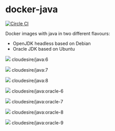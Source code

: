 docker-java
=================

[![Circle CI](https://circleci.com/gh/ClouDesire/docker-java.svg?style=svg)](https://circleci.com/gh/ClouDesire/docker-java)

Docker images with java in two different flavours:

* OpenJDK headless based on Debian
* Oracle JDK based on Ubuntu

[![](https://badge.imagelayers.io/cloudesire/java:6.svg)](https://imagelayers.io/?images=cloudesire/java:6 'Get your own badge on imagelayers.io') cloudesire/java:6

[![](https://badge.imagelayers.io/cloudesire/java:7.svg)](https://imagelayers.io/?images=cloudesire/java:7 'Get your own badge on imagelayers.io') cloudesire/java:7

[![](https://badge.imagelayers.io/cloudesire/java:8.svg)](https://imagelayers.io/?images=cloudesire/java:8 'Get your own badge on imagelayers.io') cloudesire/java:8

[![](https://badge.imagelayers.io/cloudesire/java:oracle-6.svg)](https://imagelayers.io/?images=cloudesire/java:oracle-6 'Get your own badge on imagelayers.io') cloudesire/java:oracle-6

[![](https://badge.imagelayers.io/cloudesire/java:oracle-7.svg)](https://imagelayers.io/?images=cloudesire/java:oracle-7 'Get your own badge on imagelayers.io') cloudesire/java:oracle-7

[![](https://badge.imagelayers.io/cloudesire/java:oracle-8.svg)](https://imagelayers.io/?images=cloudesire/java:oracle-8 'Get your own badge on imagelayers.io') cloudesire/java:oracle-8

[![](https://badge.imagelayers.io/cloudesire/java:oracle-9.svg)](https://imagelayers.io/?images=cloudesire/java:oracle-9 'Get your own badge on imagelayers.io') cloudesire/java:oracle-9
